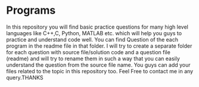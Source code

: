 # Programs
In this repository you will find basic practice questions for many high level languages like C++,C, Python, MATLAB etc. which will help you guys to practice and understand code well. You can find Question of the each program in the readme file in that folder. I will try to create a separate folder for each question with source file/solution code and a question file (readme) and will try to rename them in such a way that you can easily understand the question from the source file name. You guys can add your files related to the topic in this repository too. Feel Free to contact me in any query.THANKS 
